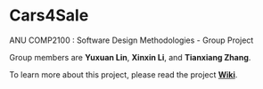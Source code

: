 # Cars4Sale

ANU COMP2100 : Software Design Methodologies - Group Project

Group members are **Yuxuan Lin**, **Xinxin Li**, and **Tianxiang Zhang**.

To learn more about this project, please read the project [**Wiki**](https://github.com/Vesper-Lin/Cars4Sale/wiki).
